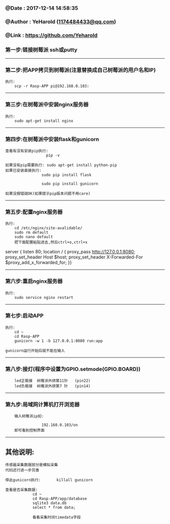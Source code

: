### @Date    : 2017-12-14 14:58:35
### @Author  : YeHarold (1174484433@qq.com)
### @Link    : https://github.com/Yeharold

### 第一步:链接树莓派   ssh或putty

----------------------------------------------
### 第二步:把APP拷贝到树莓派(注意替换成自己树莓派的用户名和IP)
	执行:
	 	scp -r Rasp-APP pi@192.168.0.103:

-------------------------------------------
### 第三步:在树莓派中安装nginx服务器
	执行:
		sudo apt-get install nginx

------------------------------------------------
### 第四步:在树莓派中安装flask和gunicorn
	查看有没有安装pip执行:
					  pip -v

	如果没有pip需要执行: sudo apt-get install python-pip
	如果已安装直接执行:
					sudo pip install flask
							
					sudo pip install gunicorn

	如果没报错就OK(如果提示pip版本问题不用care)

-------------------------------------------------

### 第五步:配置nginx服务器
	执行:
		cd /etc/nginx/site-avalidable/
		sudo rm default
		sudo nano default 
		把下面配置粘贴进去,然后ctrl+o,ctrl+x
	
server {
    listen 80;
    location / {
        proxy_pass http://127.0.0.1:8080; 
        proxy_set_header Host $host;
        proxy_set_header X-Forwarded-For $proxy_add_x_forwarded_for;
    }}

--------------------------------------------------

### 第六步:重启nginx服务器
	执行:	
		sudo service nginx restart

--------------------------------------------------
### 第七步:启动APP
	执行:
		cd ~
		cd Rasp-APP
		gunicorn -w 1 -b 127.0.0.1:8080 run:app

	gunicorn运行开始后就不能在输入

-------------------------------------------------
### 第八步:接灯(程序中设置为GPIO.setmode(GPIO.BOARD))
		led正极接	树莓派外排第11针	(pin22)
		led负极接	树莓派外排第7 针 	(pin14)

-------------------------------------------------
### 第九步:局域网计算机打开浏览器
		输入树莓派ip如:

					192.168.0.103/on
		即可看到控制界面
-------------------------------------------------
## 其他说明:
	传感器采集数据部分是模拟采集
	代码还行进一步完善

	停此gunicorn执行:		killall gunicorn

	查看是否采集数据:		
				cd ~
				cd Rasp-APP/app/database
				sqlite3 data.db
				select * from data;

				看看采集时间timedata字段



		
		